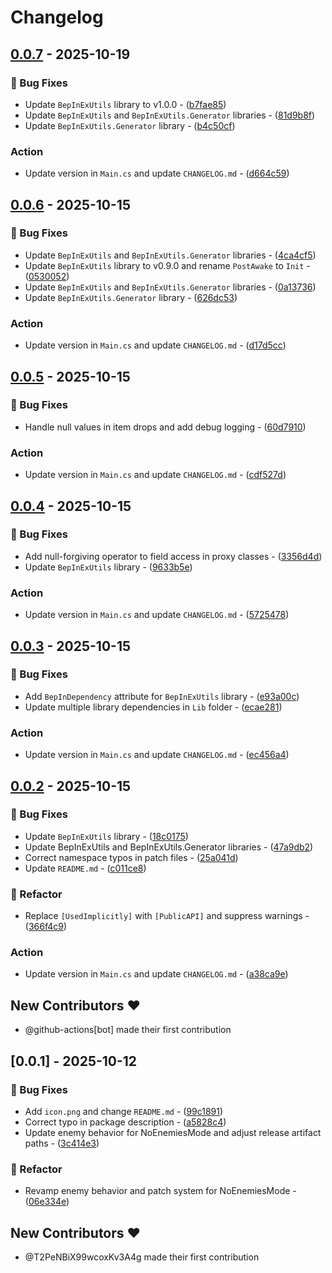 # Changelog

## [0.0.7](https://github.com/T2PeNBiX99wcoxKv3A4g/HKSS.NoEnemies/compare/v0.0.6..v0.0.7) - 2025-10-19

### 🐛 Bug Fixes

- Update `BepInExUtils` library to v1.0.0 - ([b7fae85](https://github.com/T2PeNBiX99wcoxKv3A4g/HKSS.NoEnemies/commit/b7fae857ab6d4a56272b9719e65fdc30f3573199))
- Update `BepInExUtils` and `BepInExUtils.Generator` libraries - ([81d9b8f](https://github.com/T2PeNBiX99wcoxKv3A4g/HKSS.NoEnemies/commit/81d9b8f83d392a883c2b5fd3d9bdf97981531bfd))
- Update `BepInExUtils.Generator` library - ([b4c50cf](https://github.com/T2PeNBiX99wcoxKv3A4g/HKSS.NoEnemies/commit/b4c50cf58d031721413e3f03c534f24221e04de1))

### Action

- Update version in `Main.cs` and update `CHANGELOG.md` - ([d664c59](https://github.com/T2PeNBiX99wcoxKv3A4g/HKSS.NoEnemies/commit/d664c59ed229673680c243f9724c2e93e96026a7))


## [0.0.6](https://github.com/T2PeNBiX99wcoxKv3A4g/HKSS.NoEnemies/compare/v0.0.5..v0.0.6) - 2025-10-15

### 🐛 Bug Fixes

- Update `BepInExUtils` and `BepInExUtils.Generator` libraries - ([4ca4cf5](https://github.com/T2PeNBiX99wcoxKv3A4g/HKSS.NoEnemies/commit/4ca4cf57a941e4b40909344cfb6d67c184352168))
- Update `BepInExUtils` library to v0.9.0 and rename `PostAwake` to `Init` - ([0530052](https://github.com/T2PeNBiX99wcoxKv3A4g/HKSS.NoEnemies/commit/05300522aae82f6694b57c1bc4f4d4443f490f2d))
- Update `BepInExUtils` and `BepInExUtils.Generator` libraries - ([0a13736](https://github.com/T2PeNBiX99wcoxKv3A4g/HKSS.NoEnemies/commit/0a13736d4e17b1ccef39cd05e768080d24a8c02e))
- Update `BepInExUtils.Generator` library - ([626dc53](https://github.com/T2PeNBiX99wcoxKv3A4g/HKSS.NoEnemies/commit/626dc5308ef098dd48efc8e0a90eb42d3479c515))

### Action

- Update version in `Main.cs` and update `CHANGELOG.md` - ([d17d5cc](https://github.com/T2PeNBiX99wcoxKv3A4g/HKSS.NoEnemies/commit/d17d5ccc70eb333e4da99c59cae545baf45ee780))


## [0.0.5](https://github.com/T2PeNBiX99wcoxKv3A4g/HKSS.NoEnemies/compare/v0.0.4..v0.0.5) - 2025-10-15

### 🐛 Bug Fixes

- Handle null values in item drops and add debug logging - ([60d7910](https://github.com/T2PeNBiX99wcoxKv3A4g/HKSS.NoEnemies/commit/60d79100ff5ad594b3cc65de5b8147ee5dad83a7))

### Action

- Update version in `Main.cs` and update `CHANGELOG.md` - ([cdf527d](https://github.com/T2PeNBiX99wcoxKv3A4g/HKSS.NoEnemies/commit/cdf527d5c19580f6d6e29077418d47719278a8c0))


## [0.0.4](https://github.com/T2PeNBiX99wcoxKv3A4g/HKSS.NoEnemies/compare/v0.0.3..v0.0.4) - 2025-10-15

### 🐛 Bug Fixes

- Add null-forgiving operator to field access in proxy classes - ([3356d4d](https://github.com/T2PeNBiX99wcoxKv3A4g/HKSS.NoEnemies/commit/3356d4ded1110fb602b3bb6cd71a04f47454f8a3))
- Update `BepInExUtils` library - ([9633b5e](https://github.com/T2PeNBiX99wcoxKv3A4g/HKSS.NoEnemies/commit/9633b5e5c62e147d5ad271f1d1a75fdd16a2b0a7))

### Action

- Update version in `Main.cs` and update `CHANGELOG.md` - ([5725478](https://github.com/T2PeNBiX99wcoxKv3A4g/HKSS.NoEnemies/commit/5725478274ab6fc15f464e671e31ea9598605248))


## [0.0.3](https://github.com/T2PeNBiX99wcoxKv3A4g/HKSS.NoEnemies/compare/v0.0.2..v0.0.3) - 2025-10-15

### 🐛 Bug Fixes

- Add `BepInDependency` attribute for `BepInExUtils` library - ([e93a00c](https://github.com/T2PeNBiX99wcoxKv3A4g/HKSS.NoEnemies/commit/e93a00cbebff47fee19169ca428d59109e03ab2a))
- Update multiple library dependencies in `Lib` folder - ([ecae281](https://github.com/T2PeNBiX99wcoxKv3A4g/HKSS.NoEnemies/commit/ecae2816723d0ab44a43f6c60e1cfe39e71dca4a))

### Action

- Update version in `Main.cs` and update `CHANGELOG.md` - ([ec456a4](https://github.com/T2PeNBiX99wcoxKv3A4g/HKSS.NoEnemies/commit/ec456a4784118298ef49c2407abdf820813e13d6))


## [0.0.2](https://github.com/T2PeNBiX99wcoxKv3A4g/HKSS.NoEnemies/compare/v0.0.1..v0.0.2) - 2025-10-15

### 🐛 Bug Fixes

- Update `BepInExUtils` library - ([18c0175](https://github.com/T2PeNBiX99wcoxKv3A4g/HKSS.NoEnemies/commit/18c0175fe77b4835fa6d550d65ef56103c1794a3))
- Update BepInExUtils and BepInExUtils.Generator libraries - ([47a9db2](https://github.com/T2PeNBiX99wcoxKv3A4g/HKSS.NoEnemies/commit/47a9db2fc45b7a05b4a25d2ddde5b7a1e2e9923e))
- Correct namespace typos in patch files - ([25a041d](https://github.com/T2PeNBiX99wcoxKv3A4g/HKSS.NoEnemies/commit/25a041dcb1a2ed2c612632108b16ff5ec9cae48e))
- Update `README.md` - ([c011ce8](https://github.com/T2PeNBiX99wcoxKv3A4g/HKSS.NoEnemies/commit/c011ce841ccc57e8abf86ed1da607525f9126b7c))

### 🚜 Refactor

- Replace `[UsedImplicitly]` with `[PublicAPI]` and suppress warnings - ([366f4c9](https://github.com/T2PeNBiX99wcoxKv3A4g/HKSS.NoEnemies/commit/366f4c90d9a50b6a7560511de7b3fa5743290691))

### Action

- Update version in `Main.cs` and update `CHANGELOG.md` - ([a38ca9e](https://github.com/T2PeNBiX99wcoxKv3A4g/HKSS.NoEnemies/commit/a38ca9eb64e35932dc84fcdafc9ea880986d7358))

## New Contributors ❤️

* @github-actions[bot] made their first contribution

## [0.0.1] - 2025-10-12

### 🐛 Bug Fixes

- Add `icon.png` and change `README.md` - ([99c1891](https://github.com/T2PeNBiX99wcoxKv3A4g/HKSS.NoEnemies/commit/99c189168ba0e5f32b0c092a04c929cb97e9fb36))
- Correct typo in package description - ([a5828c4](https://github.com/T2PeNBiX99wcoxKv3A4g/HKSS.NoEnemies/commit/a5828c48228beb3e722f8df30acbc5f845508e7c))
- Update enemy behavior for NoEnemiesMode and adjust release artifact paths - ([3c414e3](https://github.com/T2PeNBiX99wcoxKv3A4g/HKSS.NoEnemies/commit/3c414e313183873fa65be58c4d2fd27fca382c2a))

### 🚜 Refactor

- Revamp enemy behavior and patch system for NoEnemiesMode - ([06e334e](https://github.com/T2PeNBiX99wcoxKv3A4g/HKSS.NoEnemies/commit/06e334ef22ee03bd845da497082faf6d6c5930ea))

## New Contributors ❤️

* @T2PeNBiX99wcoxKv3A4g made their first contribution

<!-- generated by git-cliff -->
